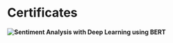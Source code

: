 # Certificates

**![Sentiment Analysis with Deep Learning using BERT](https://drive.google.com/file/d/1-8cqR690VaUbsKw8ZenUP-8vLqUZU63k/view?usp=sharing)**
